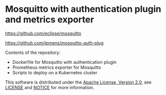 # Mosquitto with authentication plugin and metrics exporter

https://github.com/eclipse/mosquitto

https://github.com/jpmens/mosquitto-auth-plug

Contents of the repository:
- Dockerfile for Mosquitto with authentication plugin
- Prometheus metrics exporter for Mosquitto
- Scripts to deploy on a Kubernetes cluster

This software is distributed under the [Apache License, Version 2.0](http://www.apache.org/licenses/LICENSE-2.0), see [LICENSE](./LICENSE) and [NOTICE](./NOTICE) for more information.
